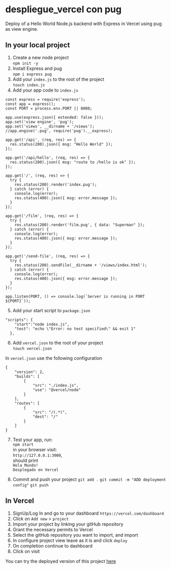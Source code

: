 # despliegue_vercel con pug
Deploy of a Hello World Node.js backend with Express in Vercel using pug as view engine.


## In your local project
1. Create a new node project\
    `npm init -y`
2. Install Express and pug\
    `npm i express pug`
3. Add your `index.js` to the root of the project\
    `touch index.js`
4. Add your app code to `index.js`
  ```
  const express = require('express');
  const app = express();
  const PORT = process.env.PORT || 8080;
  
  app.use(express.json({ extended: false }));
  app.set('view engine', 'pug');
  app.set('views', __dirname + '/views');
  //app.engine('.pug', require('pug').__express);
  
  app.get('/api', (req, res) => {
    res.status(200).json({ msg: "Hello World" });
  });
  
  app.get('/api/hello', (req, res) => {
    res.status(200).json({ msg: "route to /hello is ok" });
  });
  
  app.get('/', (req, res) => {
    try {
      res.status(200).render('index.pug');
    } catch (error) {
      console.log(error);
      res.status(400).json({ msg: error.message });
    }
  });
  
  app.get('/film', (req, res) => {
    try {
      res.status(200).render('film.pug', { data: "Superman" });
    } catch (error) {
      console.log(error);
      res.status(400).json({ msg: error.message });
    }
  });
  
  app.get('/send-file', (req, res) => {
    try {
      res.status(200).sendFile(__dirname + '/views/index.html');
    } catch (error) {
      console.log(error);
      res.status(400).json({ msg: error.message });
    }
  });
  
  app.listen(PORT, () => console.log(`Server is running in PORT ${PORT}`));
  
  ```
  

5. Add your start script to `package.json`

```
"scripts": {
    "start":"node index.js",
    "test": "echo \"Error: no test specified\" && exit 1"
  },
```

6. Add `vercel.json` to the root of your project\
`touch vercel.json`

In `vercel.json` use the following configuration
```
{
    "version": 2,
    "builds": [
        {
            "src": "./index.js",
            "use": "@vercel/node"
        }
    ],
    "routes": [
        {
            "src": "/(.*)",
            "dest": "/"
        }
    ]
}
```

7. Test your app, run:\
    `npm start`\
    in your browser visit:\
    `http://127.0.0.1:3000`,\
    should print \
    `Hola Mundo!`\
    `Desplegado en Vercel`

8. Commit and push your project
`git add .`
`git commit -m "ADD deployment config"`
`git push`


## In Vercel
1. SignUp/Log In and go to your dashboard `https://vercel.com/dashboard`
2. Click on `Add new` > `project`
3. Import your project by linking your gitHub repository
4. Grant the necessary permits to Vercel
5. Select the gitHub repository you want to import, and import
6. In configure project view leave as it is and click `deploy`
7. On completion continue to dashboard
8. Click on visit

You can try the deployed version of this project [here](https://despliegue-vercel.vercel.app/) 















